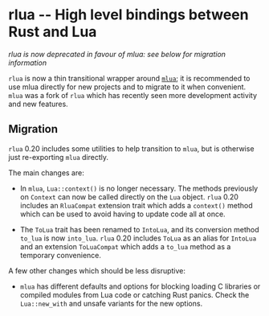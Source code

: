 # rlua -- High level bindings between Rust and Lua

*rlua is now deprecated in favour of mlua: see below for migration information*

`rlua` is now a thin transitional wrapper around
[`mlua`](https://github.com/mlua-rs/mlua); it is recommended to use mlua
directly for new projects and to migrate to it when convenient.  `mlua` was a
fork of `rlua` which has recently seen more development activity and new
features.

## Migration

`rlua` 0.20 includes some utilities to help transition to `mlua`, but is otherwise
just re-exporting `mlua` directly.

The main changes are:

* In `mlua`, `Lua::context()` is no longer necessary.  The methods previously on
  `Context` can now be called directly on the `Lua` object.  `rlua` 0.20 includes
  an `RluaCompat` extension trait which adds a `context()` method which can be used
  to avoid having to update code all at once.

* The `ToLua` trait has been renamed to `IntoLua`, and its conversion method `to_lua`
  is now `into_lua`.  `rlua` 0.20 includes `ToLua` as an alias for `IntoLua` and an
  extension `ToLuaCompat` which adds a `to_lua` method as a temporary convenience.

A few other changes which should be less disruptive:

* `mlua` has different defaults and options for blocking loading C libraries or
  compiled modules from Lua code or catching Rust panics.  Check the `Lua::new_with`
  and unsafe variants for the new options.
